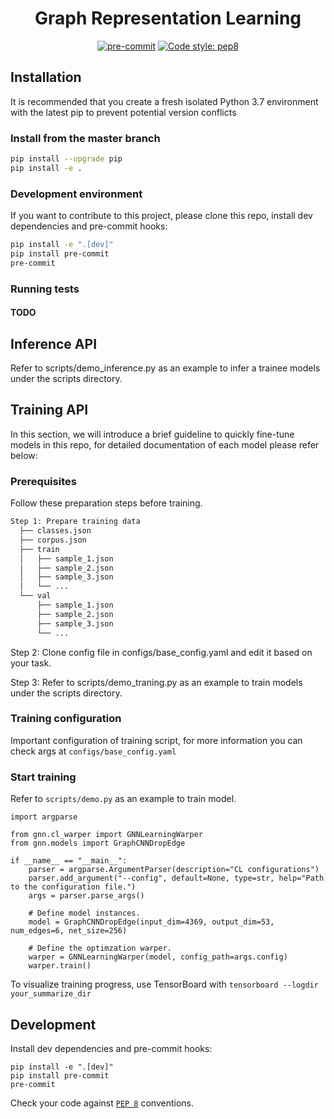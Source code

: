 <div align="center">

# Graph Representation Learning
[![pre-commit](https://img.shields.io/badge/pre--commit-enabled-brightgreen?logo=pre-commit&logoColor=white)]()
[![Code style: pep8](https://img.shields.io/badge/code%20style-pep8-yellow)](https://www.python.org/dev/peps/pep-0008/k)


</div>

## **Installation**

It is recommended that you create a fresh isolated Python 3.7 environment with the latest pip to prevent potential version conflicts

### **Install from the master branch**

```bash
pip install --upgrade pip
pip install -e .
```

### **Development environment**
If you want to contribute to this project, please clone this repo, install dev dependencies and pre-commit hooks:

```bash
pip install -e ".[dev]"
pip install pre-commit
pre-commit
```

### **Running tests**

#### TODO

## **Inference API**

Refer to scripts/demo_inference.py as an example to infer a trainee models under the scripts directory.

## **Training API**

In this section, we will introduce a brief guideline to quickly fine-tune models in this repo, for detailed documentation of each model please refer below:
### **Prerequisites**

  Follow these preparation steps before training.

  ```bash
  Step 1: Prepare training data
    ├── classes.json                                                                                           
    ├── corpus.json                                                                                            
    ├── train                                                                                                  
    │   ├── sample_1.json                                                                          
    │   ├── sample_2.json                                                                          
    │   ├── sample_3.json  
    │   └── ...                                                                    
    └── val                                                                                                    
        ├── sample_1.json                                                                          
        ├── sample_2.json                                                                          
        ├── sample_3.json  
        └── ... 
  ```
  Step 2: Clone config file in configs/base_config.yaml and edit it based on your task.

  Step 3: Refer to scripts/demo_traning.py as an example to train models under the scripts directory.

  ### **Training configuration**

  Important configuration of training script, for more information you can check args at `configs/base_config.yaml`

  ### **Start training**

  Refer to `scripts/demo.py` as an example to train model.

  ```shell script
  import argparse

  from gnn.cl_warper import GNNLearningWarper
  from gnn.models import GraphCNNDropEdge

  if __name__ == "__main__":
      parser = argparse.ArgumentParser(description="CL configurations")
      parser.add_argument("--config", default=None, type=str, help="Path to the configuration file.")
      args = parser.parse_args()

      # Define model instances.
      model = GraphCNNDropEdge(input_dim=4369, output_dim=53, num_edges=6, net_size=256)

      # Define the optimzation warper.
      warper = GNNLearningWarper(model, config_path=args.config)
      warper.train()
  ```
  To visualize training progress, use TensorBoard with `tensorboard --logdir your_summarize_dir` 


## **Development**

Install dev dependencies and pre-commit hooks:

```shell script
pip install -e ".[dev]"
pip install pre-commit
pre-commit
```
Check your code against [`PEP 8`](http://www.python.org/dev/peps/pep-0008/) conventions.
